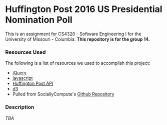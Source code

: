 # Huffington Post 2016 US Presidential Nomination Poll

This is an assignment for CS4320 - Software Engineering I for the University of Missouri - Columbia. 
**This repository is for the group 14.**

### Resources Used

The following is a list of resources we used to accomplish this project:

- [jQuery](https://jquery.com)
- [javascript](https://javascript.com)
- [Huffington Post API](http://elections.huffingtonpost.com/pollster/api)
- [d3](https://d3js.org/)
- Pulled from SociallyCompute's [Github Repository](https://github.com/SociallyCompute/MizzouSENG)


### Description

*TBA*

